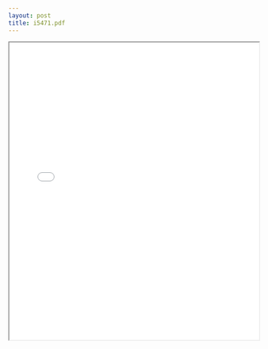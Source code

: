 ```yaml
---
layout: post
title: i5471.pdf
---
```


<div class="pdf-container">
<iframe src="/irs.ea/assets/pdfs/i5471.pdf" height="600" width="100%" allowFullScreen="true"></iframe>
</div>


